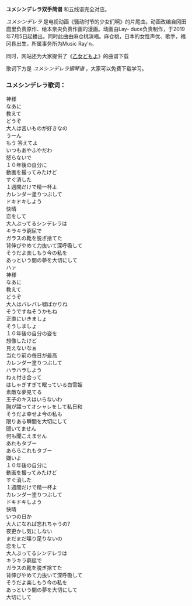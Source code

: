 

**ユメシンデレラ双手简谱** 和五线谱完全对应。

_ユメシンデレラ_ 是电视动画《骚动时节的少女们啊》的片尾曲。动画改编自冈田麿里负责原作、绘本奈央负责作画的漫画。动画由Lay-
duce负责制作，于2019年7月5日起播出。同时此曲由麻仓桃演唱。麻仓桃，日本的女性声优、歌手，福冈县出生，所属事务所为Music Ray'n。

同时，网站还为大家提供了《[乙女どもよ](Music-10730-乙女どもよ-骚动时节的少女们啊OP.html "乙女どもよ")》的曲谱下载

歌词下方是 _ユメシンデレラ钢琴谱_ ，大家可以免费下载学习。

### ユメシンデレラ歌词：

神様  
なあに  
教えて  
どうぞ  
大人は苦いものが好きなの  
うーん  
もう 答えてよ  
いつもあやふやだわ  
怒らないで  
１０年後の自分に  
動画を撮ってみたけど  
すぐ消した  
１週間だけで精一杯よ  
カレンダー塗りつぶして  
ドキドキしよう  
快晴  
恋をして  
大人ぶってるシンデレラは  
キラキラ窮屈で  
ガラスの靴を脱ぎ捨てた  
背伸びやめて力抜いて深呼吸して  
そうだよ楽しもう今の私を  
あっという間の夢を大切にして  
ハァ  
神様  
なあに  
教えて  
どうぞ  
大人はバレバレ嘘ばかりね  
そうですねそうかもね  
正直にいきましょ  
そうしましょ  
１０年後の自分の姿を  
想像したけど  
見えないなぁ  
当たり前の毎日が最高  
カレンダー塗りつぶして  
ハラハラしよう  
ねぇ付き合って  
はしゃぎすぎて眠っている白雪姫  
素敵な夢見てる  
王子のキスはいらないわ  
胸が躍ってオシャレをして私日和  
そうだよ幸せよ今の私も  
限りある瞬間を大切にして  
聞いてません  
何も聞こえません  
あれもタブー  
あららこれもタブー  
嫌いよ  
１０年後の自分に  
動画を撮ってみたけど  
すぐ消した  
１週間だけで精一杯よ  
カレンダー塗りつぶして  
ドキドキしよう  
快晴  
いつの日か  
大人になれば忘れちゃうの?  
夜更かし気にしない  
まだまだ喋り足りないの  
恋をして  
大人ぶってるシンデレラは  
キラキラ窮屈で  
ガラスの靴を脱ぎ捨てた  
背伸びやめて力抜いて深呼吸して  
そうだよ楽しもう今の私を  
あっという間の夢を大切にして  
大切にして


